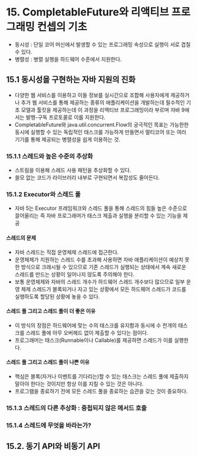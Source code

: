 # 15. CompletableFuture와 리액티브 프로그래밍 컨셉의 기초
- 동시성 : 단일 코어 머신에서 발생할 수 있는 프로그래밍 속성으로 실행이 서로 겹칠 수 있다.
- 병렬성 : 병렬 실행을 하드웨어 수준에서 지원한다.

## 15.1 동시성을 구현하는 자바 지원의 진화
- 다양한 웹 서비스를 이용하고 이들 정보를 실시간으로 조합해 사용자에게 제공하거나 추가 웹 서비스를 통해 제공하는 종류의 애플리케이션을 개발하는데 필수적인 기초 모델과 툴킷을 제공하는데 이 과정을 리액티브 프로그래밍이라 부르며 자바 9에서는 발행-구독 프로토콜로 이를 지원한다.
- CompletableFuture와 java.util.concurrent.Flow의 궁극적인 목표는 가능한한 동시에 실행할 수 있는 독립적인 태스크를 가능하게 만들면서 멀티코어 또는 여러 기기를 통해 제공되는 병렬성을 쉽게 이용하는 것.

### 15.1.1 스레드와 높은 수준의 추상화
- 스트림을 이용해 스레드 사용 패턴을 추상화할 수 있다.
- 쓸모 없는 코드가 라이브러리 내부로 구현되면서 복잡성도 줄어든다.

### 15.1.2 Executor와 스레드 풀
- 자바 5는 Executor 프레임워크와 스레드 풀을 통해 스레드의 힘들 높은 수준으로 끌어올리는 즉 자바 프로그래머가 태스크 제출과 실행을 분리할 수 있는 기능을 제공

#### 스레드의 문제
- 자바 스레드는 직접 운영체제 스레드에 접근한다.
- 운영체제가 지원하는 스레드 수를 초과해 사용하면 자바 애플리케이션이 예상치 못한 방식으로 크래시될 수 있으므로 기존 스레드가 실행되는 상태에서 계속 새로운 스레드를 만드는 상황이 일어나지 않도록 주의해야 한다.
- 보통 운영체제와 자바의 스레드 개수가 하드웨어 스레드 개수보다 많으므로 일부 운영 체제 스레드가 블록되거나 자고 있는 상황에서 모든 하드웨어 스레드가 코드를 실행하도록 할당된 상황에 놓을 수 있다.

#### 스레드 풀 그리고 스레드 풀이 더 좋은 이유
- 이 방식의 장점은 하드웨어에 맞는 수의 태스크를 유지함과 동시에 수 천개의 태스크를 스레드 풀에 아무 오버헤드 없이 제출할 수 있다는 점이다.
- 프로그래머는 태스크(Runnable이나 Callable)를 제공하면 스레드가 이를 실행한다.

#### 스레드 풀 그리고 스레드 풀이 나쁜 이유
- 핵심은 블록(자거나 이벤트를 기다리는)할 수 있는 태스크는 스레드 풀에 제출하지 말아야 한다는 것이지만 항상 이를 지킬 수 있는 것은 아니다.
- 프로그램을 종료하기 전에 모든 스레드 풀을 종료하는 습관을 갖는 것이 중요하다.

### 15.1.3 스레드의 다른 추상화 : 중첩되지 않은 메서드 호출

### 15.1.4 스레드에 무엇을 바라는가?

## 15.2. 동기 API와 비동기 API
